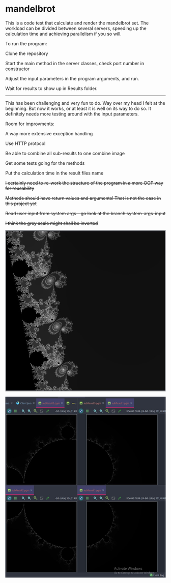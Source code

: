 # mandelbrot
This is a code test that calculate and render the mandelbrot set. The workload can be divided between several servers, speeding up the calculation time and achieving parallelism if you so will. 

To run the program:

Clone the repository

Start the main method in the server classes, check port number in constructor

Adjust the input parameters in the program arguments, and run. 

Wait for results to show up in Results folder. 

----------------
This has been challenging and very fun to do. Way over my head I felt at the beginning. But now it works, or at least it is well on its way to do so. It definitely needs more testing around with the input parameters.  


Room for improvments: 

A way more extensive exception handling

Use HTTP protocol

Be able to combine all sub-results to one combine image

Get some tests going for the methods

Put the calculation time in the result files name

~~I certainly need to re-work the structure of the program in a more OOP way for reusability~~ 

~~Methods should have return values and arguments! That is not the case in this project yet~~

~~Read user input from system args - go look at the branch system-args-input~~

~~I think the grey scale might shall be inverted~~







![screenshot](Results/NiceZoom.jpg)


![screenshot](Results/ScreenShot.jpg)

